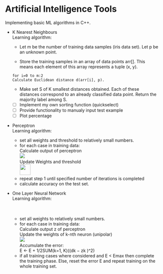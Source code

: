 # Artificial Intelligence Tools
Implementing basic ML algorithms in C++.

* K Nearest Neighbours <br/>
   Learning algorithm: <br/>
   - Let m be the number of training data samples (iris data set). Let p be an unknown point.

   - Store the training samples in an array of data points arr[]. This means each element of this array represents a tuple (x, y).
   ```
   for i=0 to m:2
   Calculate Euclidean distance d(arr[i], p).
   ```
  - Make set S of K smallest distances obtained. Each of these distances correspond to an already classified data point.
  Return the majority label among S.
  
  - [ ] Implement my own sorting function (quickselect)
  - [ ] Provide functionality to manualy input test example
  - [ ] Plot percentage

* Perceptron <br/> 
  Learning algorithm: <br/> 
  - set all weights and threshold to relatively small numbers.
  - for each case in training data: <br/>
    Calculate output of perceptron <br/>
   <img src="http://computing.dcu.ie/~humphrys/Notes/Neural/Bitmaps/rule.gif"><br/>
   Update Weights and threshold <br/>
   <img src="https://wikimedia.org/api/rest_v1/media/math/render/svg/836eee7f6aad76f42937de5490281f6ee89e80f0" height= 35 weight=35><br/>
  - repeat step 1 until specified number of iterations is completed
  - calculate accuracy on the test set. 
* One Layer Neural Network <br/>
   Learning algorithm: <br/> 
   <img scr="http://sebastianraschka.com/images/blog/2015/singlelayer_neural_networks_files/perceptron_activation.png" height= 35 weight=35><br/>
   - set all weights to relatively small numbers.
   - for each case in training data: <br/>
     Calculate output z of perceptron <br/>
   Update the weights of k-nth neuron (unipolar) <br/>
       <img src="https://latex.codecogs.com/gif.latex?\[wk ← wk + η(dk − zk )zk (1 − zk )\]y " /> <br/>
   Accumulate the error: <br/> 
      E ← E + 1/2SUM(k=1, K)((dk − zk )^2)<br/>
   - if all training cases where considered and E < Emax then complete the training phase. Else, reset the error E and repeat training on the whole training set.
